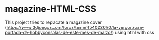 # magazine-HTML-CSS

This project tries to replacate a magazine cover (https://www.3djuegos.com/foros/tema/45402261/0/la-vergonzosa-portada-de-hobbyconsolas-de-este-mes-de-marzo/) using html with css
